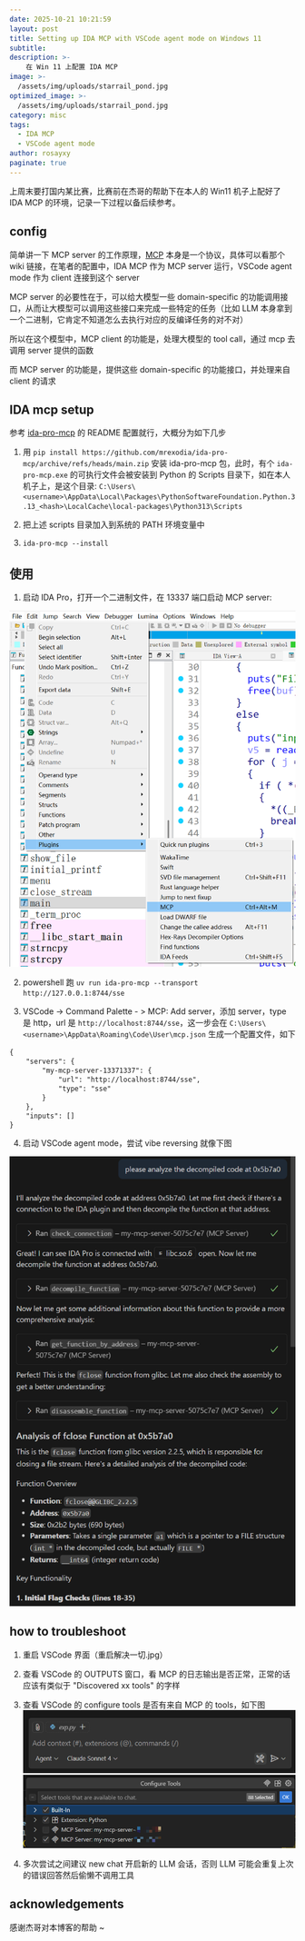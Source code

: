 ```yaml
---
date: 2025-10-21 10:21:59
layout: post
title: Setting up IDA MCP with VSCode agent mode on Windows 11
subtitle:
description: >-
    在 Win 11 上配置 IDA MCP
image: >-
  /assets/img/uploads/starrail_pond.jpg
optimized_image: >-
  /assets/img/uploads/starrail_pond.jpg
category: misc
tags:
  - IDA MCP
  - VSCode agent mode
author: rosayxy
paginate: true
---
```


上周末要打国内某比赛，比赛前在杰哥的帮助下在本人的 Win11 机子上配好了 IDA MCP 的环境，记录一下过程以备后续参考。

## config
简单讲一下 MCP server 的工作原理，[MCP](https://en.wikipedia.org/wiki/Model_Context_Protocol) 本身是一个协议，具体可以看那个 wiki 链接，在笔者的配置中，IDA MCP 作为 MCP server 运行，VSCode agent mode 作为 client 连接到这个 server

MCP server 的必要性在于，可以给大模型一些 domain-specific 的功能调用接口，从而让大模型可以调用这些接口来完成一些特定的任务（比如 LLM 本身拿到一个二进制，它肯定不知道怎么去执行对应的反编译任务的对不对）

所以在这个模型中，MCP client 的功能是，处理大模型的 tool call，通过 mcp 去调用 server 提供的函数

而 MCP server 的功能是，提供这些 domain-specific 的功能接口，并处理来自 client 的请求

## IDA mcp setup

参考 [ida-pro-mcp](https://github.com/mrexodia/ida-pro-mcp) 的 README 配置就行，大概分为如下几步

1. 用 `pip install https://github.com/mrexodia/ida-pro-mcp/archive/refs/heads/main.zip` 安装 ida-pro-mcp 包，此时，有个 `ida-pro-mcp.exe` 的可执行文件会被安装到 Python 的 Scripts 目录下，如在本人机子上，是这个目录: `C:\Users\<username>\AppData\Local\Packages\PythonSoftwareFoundation.Python.3.13_<hash>\LocalCache\local-packages\Python313\Scripts`

2. 把上述 scripts 目录加入到系统的 PATH 环境变量中

3. `ida-pro-mcp --install`

## 使用

1. 启动 IDA Pro，打开一个二进制文件，在 13337 端口启动 MCP server:

![alt_text](/assets/img/uploads/ida-mcp.png)

2. powershell 跑 `uv run ida-pro-mcp --transport http://127.0.0.1:8744/sse`

3. VSCode -> Command Palette - > MCP: Add server，添加 server，type 是 http，url 是 `http://localhost:8744/sse`，这一步会在 `C:\Users\<username>\AppData\Roaming\Code\User\mcp.json` 生成一个配置文件，如下

```
{
	"servers": {
		"my-mcp-server-13371337": {
			"url": "http://localhost:8744/sse",
			"type": "sse"
		}
	},
	"inputs": []
}
```

4. 启动 VSCode agent mode，尝试 vibe reversing 就像下图

![alt_text](/assets/img/uploads/vibe_reversing.png)

## how to troubleshoot

1. 重启 VSCode 界面（重启解决一切.jpg）
2. 查看 VSCode 的 OUTPUTS 窗口，看 MCP 的日志输出是否正常，正常的话应该有类似于 "Discovered xx tools" 的字样

3. 查看 VSCode 的 configure tools 是否有来自 MCP 的 tools，如下图
    ![alt_text](/assets/img/uploads/configure_tools.png)
    ![alt_text](/assets/img/uploads/tools.png)

4. 多次尝试之间建议 new chat 开启新的 LLM 会话，否则 LLM 可能会重复上次的错误回答然后偷懒不调用工具

## acknowledgements
感谢杰哥对本博客的帮助 ~
